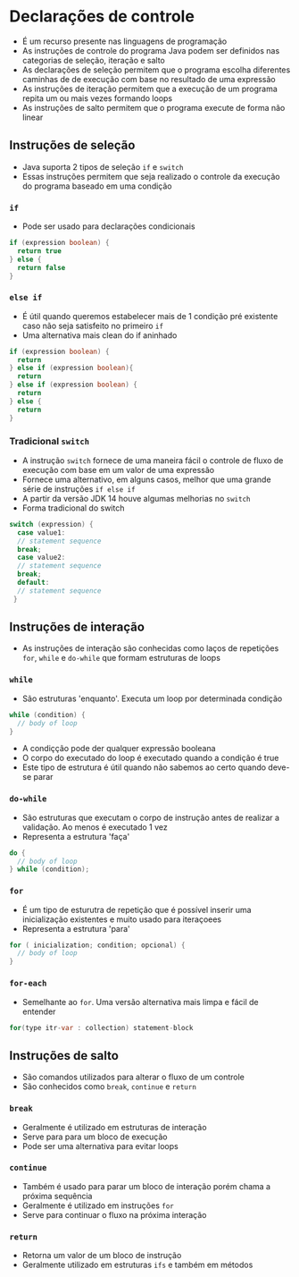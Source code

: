 # Declarações de controle

- É um recurso presente nas linguagens de programação
- As instruções de controle do programa Java podem ser definidos nas categorias de seleção, iteração e salto
- As declarações de seleção permitem que o programa escolha diferentes caminhas de de execução com base no resultado de uma expressão
- As instruções de iteração permitem que a execução de um programa repita um ou mais vezes formando loops
- As instruções de salto permitem que o programa execute de forma não linear

## Instruções de seleção

- Java suporta 2 tipos de seleção `if` e `switch`
- Essas instruções permitem que seja realizado o controle da execução do programa baseado em uma condição

### `if`

- Pode ser usado para declarações condicionais

```java
if (expression boolean) {
  return true
} else { 
  return false
}
```

### `else if `

- É útil quando queremos estabelecer mais de 1 condição pré existente caso não seja satisfeito no primeiro `if`
- Uma alternativa mais clean do if aninhado

```java
if (expression boolean) {
  return 
} else if (expression boolean){ 
  return 
} else if (expression boolean) {
  return
} else {
  return
}
```

### Tradicional `switch`

- A instrução `switch` fornece de uma maneira fácil o controle de fluxo de execução com base em um valor de uma expressão
- Fornece uma alternativo, em alguns casos, melhor que uma grande série de instruções `if else if`
- A partir da versão JDK 14 houve algumas melhorias no `switch`
- Forma tradicional do switch

```java
switch (expression) {
  case value1:
  // statement sequence
  break;
  case value2:
  // statement sequence
  break;
  default:
  // statement sequence
 }
```

## Instruções de interação

- As instruções de interação são conhecidas como laços de repetições `for`, `while` e `do-while` que formam estruturas de loops

### `while` 

- São estruturas 'enquanto'. Executa um loop por determinada condição

```java
while (condition) {
  // body of loop
}
```
- A condiçção pode der qualquer expressão booleana
- O corpo do executado do loop é executado quando a condição é true
- Este tipo de estrutura é útil quando não sabemos ao certo quando deve-se parar

### `do-while`

- São estruturas que executam o corpo de instrução antes de realizar a validação. Ao menos é executado 1 vez
- Representa a estrutura 'faça'

```java
do {
  // body of loop
} while (condition);
```

### `for` 

- É um tipo de esturutra de repetição que é possível inserir uma inicialização existentes e muito usado para iteraçoees
- Representa a estrutura 'para'


```java
for ( inicialization; condition; opcional) {
  // body of loop
}
```

### `for-each` 

- Semelhante ao `for`. Uma versão alternativa mais limpa e fácil de entender

```java
for(type itr-var : collection) statement-block
```

## Instruções de salto

- São comandos utilizados para alterar o fluxo de um controle
- São conhecidos como `break`, `continue` e `return`

### `break`

- Geralmente é utilizado em estruturas de interação
- Serve para para um bloco de execução
- Pode ser uma alternativa para evitar loops

### `continue` 

- Também é usado para parar um bloco de interação porém chama a próxima sequência
- Geralmente é utilizado em instruções `for`
- Serve para continuar o fluxo na próxima interação

### `return` 

- Retorna um valor de um bloco de instrução
- Geralmente utilizado em estruturas `ifs` e também em métodos
